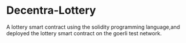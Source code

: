 # Decentra-Lottery

A lottery smart contract using the solidity programming language,and  deployed the lottery smart contract on the goerli test network.
